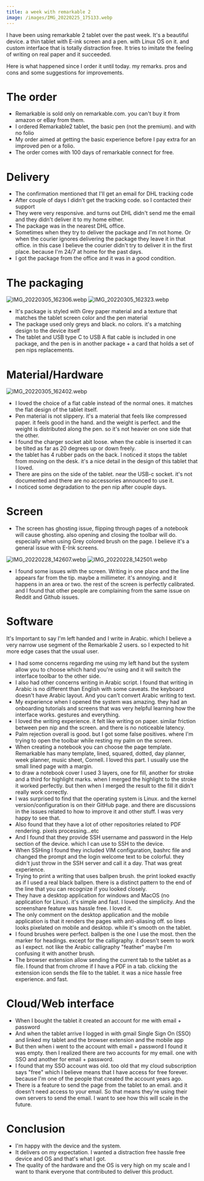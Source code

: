 ```yaml
---
title: a week with remarkable 2
image: /images/IMG_20220225_175133.webp
---
```


I have been using remarkable 2 tablet over the past week. It's a beautiful device. a thin tablet with E-ink screen and a pen. with Linux OS on it. and custom interface that is totally distraction free. It tries to imitate the feeling of writing on real paper and it succeeded.

Here is what happened since I order it until today. my remarks. pros and cons and some suggestions for improvements.

# The order

* Remarkable is sold only on remarkable.com. you can't buy it from amazon or eBay from them.
* I ordered Remarkable2 tablet, the basic pen (not the premium). and with no folio
* My order aimed at getting the basic experience before I pay extra for an improved pen or a folio.
* The order comes with 100 days of remarkable connect for free.

# Delivery

* The confirmation mentioned that I'll get an email for DHL tracking code
* After couple of days I didn't get the tracking code. so I contacted their support
* They were very responsive. and turns out DHL didn't send me the email and they didn't deliver it to my home either.
* The package was in the nearest DHL office.
* Sometimes when they try to deliver the package and I'm not home. Or when the courier ignores delivering the package they leave it in that office. in this case I believe the courier didn't try to deliver it in the first place. because I'm 24/7 at home for the past days.
* I got the package from the office and it was in a good condition.

# The packaging

![IMG_20220305_162306.webp](/images/IMG_20220305_162306.webp)
![IMG_20220305_162323.webp](/images/IMG_20220305_162323.webp)

* It's package is styled with Grey paper material and a texture that matches the tablet screen color and the pen material
* The package used only greys and black. no colors. it's a matching design to the device itself
* The tablet and USB type C to USB A flat cable is included in one package, and the pen is in another package + a card that holds a set of pen nips replacements.

# Material/Hardware

![IMG_20220305_162402.webp](/images/IMG_20220305_162402.webp)

* I loved the choice of a flat cable instead of the normal ones. it matches the flat design of the tablet itself.
* Pen material is not slippery. it's a material that feels like compressed paper. it feels good in the hand. and the weight is perfect. and the weight is distributed along the pen. so it's not heavier on one side that the other.
* I found the charger socket abit loose. when the cable is inserted it can be tilted as far as 20 degrees up or down freely.
* the tablet has 4 rubber pads on the back. I noticed it stops the tablet from moving on the desk. it's a nice detail in the design of this tablet that I loved.
* There are pins on the side of the tablet. near the USB-c socket. it's not documented and there are no accessories announced to use it.
* I noticed some degradation to the pen nip after couple days.

# Screen

* The screen has ghosting issue, flipping through pages of a notebook will cause ghosting. also opening and closing the toolbar will do. especially when using Grey colored brush on the page. I believe it's a general issue with E-Ink screens.

![IMG_20220228_142607.webp](/images/IMG_20220228_142607.webp)
![IMG_20220228_142501.webp](/images/IMG_20220228_142501.webp)

* I found some issues with the screen. Writing in one place and the line appears far from the tip. maybe a millimeter. it's annoying. and it happens in an area or two. the rest of the screen is perfectly calibrated. and I found that other people are complaining from the same issue on Reddit and Github issues.

# Software

It's Important to say I'm left handed and I write in Arabic. which I believe a very narrow use segment of the Remarkable 2 users. so I expected to hit more edge cases that the usual user.

* I had some concerns regarding me using my left hand but the system allow you to choose which hand you're using and it will switch the interface toolbar to the other side.
* I also had other concerns writing in Arabic script. I found that writing in Arabic is no different than English with some caveats. the keyboard doesn't have Arabic layout. And you can't convert Arabic writing to text.
* My experience when I opened the system was amazing. they had an onboarding tutorials and screens that was very helpful learning how the interface works. gestures and everything.
* I loved the writing experience. it felt like writing on paper. similar friction between pen nip and the screen. and there is no noticeable latency.
* Palm rejection overall is good. but I got some false positives. where I'm trying to open the toolbar while resting my palm on the screen.
* When creating a notebook you can choose the page template. Remarkable has many template, lined, squared, dotted, day planner, week planner, music sheet, Cornell. I loved this part. I usually use the small lined page with a margin.
* to draw a notebook cover I used 3 layers, one for fill, another for stroke and a third for highlight marks. when I merged the highlight to the stroke it worked perfectly. but then when I merged the result to the fill it didn't really work correctly.
* I was surprised to find that the operating system is Linux. and the kernel version/configuration is on their GitHub page. and there are discussions in the issues related to how to improve it and other stuff. I was very happy to see that.
* Also found that they have a lot of other repositories related to PDF rendering. pixels processing...etc
* And I found that they provide SSH username and password in the Help section of the device. which I can use to SSH to the device.
* When SSHing I found they included VIM configuration, bashrc file and changed the prompt and the login welcome text to be colorful. they didn't just throw in the SSH server and call it a day. That was great experience.
* Trying to print a writing that uses ballpen brush. the print looked exactly as if I used a real black ballpen. there is a distinct pattern to the end of the line that you can recognize if you looked closely.
* They have a desktop application for windows and MacOS (no application for Linux). it's simple and fast. I loved the simplicity. And the screenshare feature was hassle free. I loved it.
* The only comment on the desktop application and the mobile application is that it renders the pages with anti-aliasing off. so lines looks pixelated on mobile and desktop. while it's smooth on the tablet.
* I found brushes were perfect. ballpen is the one I use the most. then the marker for headings. except for the calligraphy. it doesn't seem to work as I expect. not like the Arabic calligraphy "feather" maybe I'm confusing it with another brush.
* The browser extension allow sending the current tab to the tablet as a file. I found that from chrome if I have a PDF in a tab. clicking the extension icon sends the file to the tablet. it was a nice hassle free experience. and fast.

# Cloud/Web interface

* When I bought the tablet it created an account for me with email + password
* And when the tablet arrive I logged in with gmail Single Sign On (SSO) and linked my tablet and the browser extension and the mobile app
* But then when i went to the account with email + password I found it was empty. then I realized there are two accounts for my email. one with SSO and another for email + password.
* I found that my SSO account was old. too old that my cloud subscription says "free" which I believe means that I have access for free forever. because I'm one of the people that created the account years ago.
* There is a feature to send the page from the tablet to an email. and it doesn't need access to your email. So that means they're using their own servers to send the email. I want to see how this will scale in the future.


# Conclusion

* I'm happy with the device and the system.
* It delivers on my expectation. I wanted a distraction free hassle free device and OS and that's what I got.
* The quality of the hardware and the OS is very high on my scale and I want to thank everyone that contributed to deliver this product.
